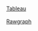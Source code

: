 <br><a href="url">Tableau</a></br>
<br><a href="https://alevel88.github.io/infovisAlVe/Week1/rawgraph.html">Rawgraph</a></br>
